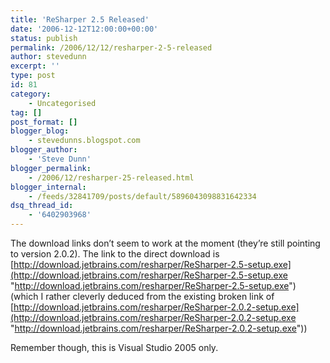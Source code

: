 ```yaml
---
title: 'ReSharper 2.5 Released'
date: '2006-12-12T12:00:00+00:00'
status: publish
permalink: /2006/12/12/resharper-2-5-released
author: stevedunn
excerpt: ''
type: post
id: 81
category:
    - Uncategorised
tag: []
post_format: []
blogger_blog:
    - stevedunns.blogspot.com
blogger_author:
    - 'Steve Dunn'
blogger_permalink:
    - /2006/12/resharper-25-released.html
blogger_internal:
    - /feeds/32841709/posts/default/5896043098831642334
dsq_thread_id:
    - '6402903968'
---
```

The download links don’t seem to work at the moment (they’re still pointing to version 2.0.2). The link to the direct download is [http://download.jetbrains.com/resharper/ReSharper-2.5-setup.exe](http://download.jetbrains.com/resharper/ReSharper-2.5-setup.exe "http://download.jetbrains.com/resharper/ReSharper-2.5-setup.exe") (which I rather cleverly deduced from the existing broken link of [http://download.jetbrains.com/resharper/ReSharper-2.0.2-setup.exe](http://download.jetbrains.com/resharper/ReSharper-2.0.2-setup.exe "http://download.jetbrains.com/resharper/ReSharper-2.0.2-setup.exe"))

Remember though, this is Visual Studio 2005 only.